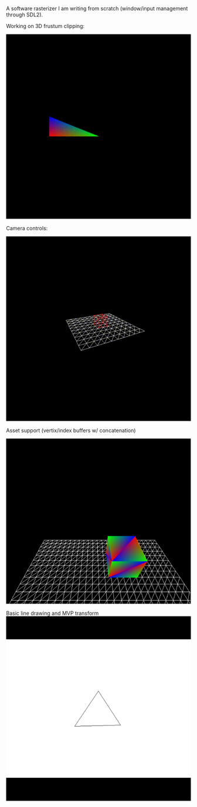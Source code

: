 A software rasterizer I am writing from scratch (window/input management through SDL2).

Working on 3D frustum clipping:

![](vids/3D_frustum_clipping.gif)

Camera controls:

![](vids/wireframe_grid_cube.gif)

Asset support (vertix/index buffers w/ concatenation)

![](vids/box_barycentric_grid.png)


Basic line drawing and MVP transform
![](vids/spinning_triangle.gif)






